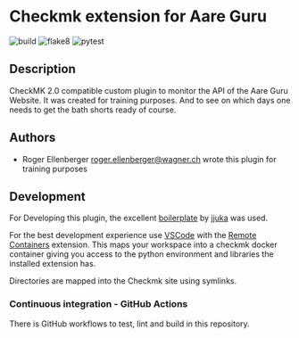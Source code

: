 # Checkmk extension for Aare Guru

![build](https://github.com/ellr/checkmk_aare_guru/workflows/build/badge.svg)
![flake8](https://github.com/ellr/checkmk_aare_guru/workflows/Lint/badge.svg)
![pytest](https://github.com/ellr/checkmk_aare_guru/workflows/pytest/badge.svg)

## Description

CheckMK 2.0 compatible custom plugin to monitor the API of the Aare Guru Website.
It was created for training purposes. And to see on which days one needs to get the bath shorts ready of course.


## Authors

- Roger Ellenberger <roger.ellenberger@wagner.ch> wrote this plugin for training purposes


## Development

For Developing this plugin, the excellent [boilerplate](https://github.com/jiuka/checkmk_template) by [jjuka](https://github.com/jiuka) was used.

For the best development experience use [VSCode](https://code.visualstudio.com/) with the [Remote Containers](https://marketplace.visualstudio.com/items?itemName=ms-vscode-remote.remote-containers) extension. This maps your workspace into a checkmk docker container giving you access to the python environment and libraries the installed extension has.

Directories are mapped into the Checkmk site using symlinks.


### Continuous integration - GitHub Actions

There is GitHub workflows to test, lint and build in this repository.
